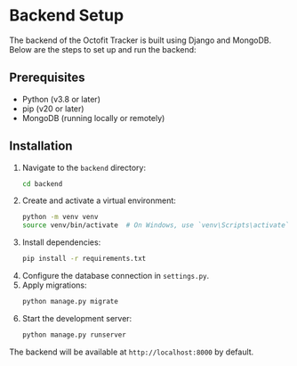 # Backend Setup

The backend of the Octofit Tracker is built using Django and MongoDB. Below are the steps to set up and run the backend:

## Prerequisites
- Python (v3.8 or later)
- pip (v20 or later)
- MongoDB (running locally or remotely)

## Installation
1. Navigate to the `backend` directory:
   ```bash
   cd backend
   ```
2. Create and activate a virtual environment:
   ```bash
   python -m venv venv
   source venv/bin/activate  # On Windows, use `venv\Scripts\activate`
   ```
3. Install dependencies:
   ```bash
   pip install -r requirements.txt
   ```
4. Configure the database connection in `settings.py`.
5. Apply migrations:
   ```bash
   python manage.py migrate
   ```
6. Start the development server:
   ```bash
   python manage.py runserver
   ```

The backend will be available at `http://localhost:8000` by default.